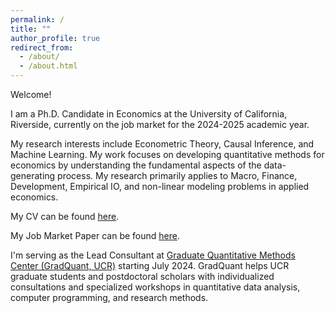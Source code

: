 ```yaml
---
permalink: /
title: ""
author_profile: true
redirect_from: 
  - /about/
  - /about.html
---
```


Welcome!

I am a Ph.D. Candidate in Economics at the University of California, Riverside, currently on the job market for the 2024-2025 academic year.

My research interests include Econometric Theory, Causal Inference, and Machine Learning. My work focuses on developing quantitative methods for economics by understanding the fundamental aspects of the data-generating process. My research primarily applies to Macro, Finance, Development, Empirical IO, and non-linear modeling problems in applied economics.

My CV can be found <a href="http://rajveerjat.github.io/files/resume.pdf" target="_blank" rel="noopener noreferrer">here</a>.

My Job Market Paper can be found <a href="http://rajveerjat.github.io/files/JMP.pdf" target="_blank" rel="noopener noreferrer">here</a>.

I'm serving as the Lead Consultant at <a href="https://gradquant.ucr.edu/" target="_blank" rel="noopener noreferrer">Graduate Quantitative Methods Center (GradQuant, UCR)</a>  starting July 2024. GradQuant helps UCR graduate students and postdoctoral scholars with individualized consultations and specialized workshops in quantitative data analysis, computer programming, and research methods.
